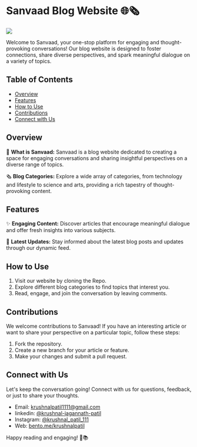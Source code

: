 # Sanvaad Blog Website 🌐🗞️

<img src="https://github.com/Krushnal121/Sanvaad/assets/109232748/41073ba7-409a-4591-aab5-a924999c2e4c">

Welcome to Sanvaad, your one-stop platform for engaging and thought-provoking conversations! Our blog website is designed to foster connections, share diverse perspectives, and spark meaningful dialogue on a variety of topics.

## Table of Contents

- [Overview](#overview)
- [Features](#features)
- [How to Use](#how-to-use)
- [Contributions](#contributions)
- [Connect with Us](#connect-with-us)

## Overview

🌟 **What is Sanvaad:**
Sanvaad is a blog website dedicated to creating a space for engaging conversations and sharing insightful perspectives on a diverse range of topics.

🗞️ **Blog Categories:**
Explore a wide array of categories, from technology and lifestyle to science and arts, providing a rich tapestry of thought-provoking content.

## Features

✨ **Engaging Content:**
Discover articles that encourage meaningful dialogue and offer fresh insights into various subjects.


📰 **Latest Updates:**
Stay informed about the latest blog posts and updates through our dynamic feed.

## How to Use

1. Visit our website by cloning the Repo.
2. Explore different blog categories to find topics that interest you.
3. Read, engage, and join the conversation by leaving comments.

## Contributions

We welcome contributions to Sanvaad! If you have an interesting article or want to share your perspective on a particular topic, follow these steps:

1. Fork the repository.
2. Create a new branch for your article or feature.
3. Make your changes and submit a pull request.

## Connect with Us

Let's keep the conversation going! Connect with us for questions, feedback, or just to share your thoughts.

- Email: <a href="mailto:email@example.com">krushnalpatil1111@gmail.com</a>
- linkedin: <a href="https://www.linkedin.com/in/krushnal-jagannath-patil/" target="_blank">@krushnal-jagannath-patil</a>
- Instagram: <a href="https://www.instagram.com/krushnal_patil_111/" target="_blank">@krushnal_patil_111</a>
- Web: <a href="https://bento.me/krushnalpatil" target="_blank">bento.me/krushnalpatil </a>


Happy reading and engaging! 🚀📚

